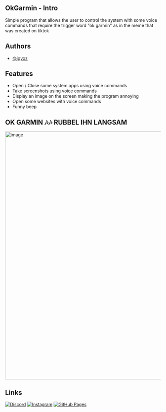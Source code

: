 
## OkGarmin - Intro

Simple program that allows the user to control the system with some voice commands that require the trigger word "ok garmin" as in the meme that was created on tiktok 





## Authors

- [@jqvxz](https://github.com/jqvxz)


## Features

- Open / Close some system apps using voice commands
- Take screenshots using voice commands
- Display an image on the screen making the program annoying
- Open some websites with voice commands
- Funny beep

## OK GARMIN 🎶🎶 RUBBEL IHN LANGSAM

<img width="1729" height="800" alt="image" src="https://github.com/user-attachments/assets/5ae6ab27-02c1-4be4-9a26-b9a12d6f8cee" />


## Links
[![Discord](https://img.shields.io/badge/Discord-%235865F2.svg?&logo=discord&logoColor=white)](https://discord.gg/enf9WY5pPn)
[![Instagram](https://img.shields.io/badge/Instagram-%23E4405F.svg?logo=Instagram&logoColor=white)](https://www.instagram.com/javon.265/)
[![GitHub Pages](https://img.shields.io/badge/GitHub%20Pages-121013?logo=github&logoColor=white)](https://jqvxz.github.io/web/)
